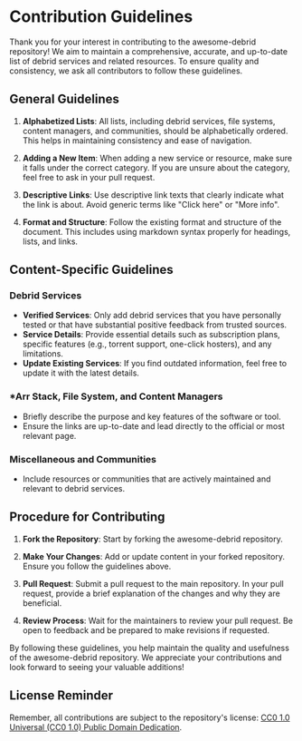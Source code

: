 # Contribution Guidelines

Thank you for your interest in contributing to the awesome-debrid repository! We aim to maintain a comprehensive, accurate, and up-to-date list of debrid services and related resources. To ensure quality and consistency, we ask all contributors to follow these guidelines.

## General Guidelines

1. **Alphabetized Lists**: All lists, including debrid services, file systems, content managers, and communities, should be alphabetically ordered. This helps in maintaining consistency and ease of navigation.

2. **Adding a New Item**: When adding a new service or resource, make sure it falls under the correct category. If you are unsure about the category, feel free to ask in your pull request.

3. **Descriptive Links**: Use descriptive link texts that clearly indicate what the link is about. Avoid generic terms like "Click here" or "More info".

4. **Format and Structure**: Follow the existing format and structure of the document. This includes using markdown syntax properly for headings, lists, and links.

## Content-Specific Guidelines

### Debrid Services

- **Verified Services**: Only add debrid services that you have personally tested or that have substantial positive feedback from trusted sources.
- **Service Details**: Provide essential details such as subscription plans, specific features (e.g., torrent support, one-click hosters), and any limitations.
- **Update Existing Services**: If you find outdated information, feel free to update it with the latest details.

### *Arr Stack, File System, and Content Managers

- Briefly describe the purpose and key features of the software or tool.
- Ensure the links are up-to-date and lead directly to the official or most relevant page.

### Miscellaneous and Communities

- Include resources or communities that are actively maintained and relevant to debrid services.

## Procedure for Contributing

1. **Fork the Repository**: Start by forking the awesome-debrid repository.

2. **Make Your Changes**: Add or update content in your forked repository. Ensure you follow the guidelines above.

3. **Pull Request**: Submit a pull request to the main repository. In your pull request, provide a brief explanation of the changes and why they are beneficial.

4. **Review Process**: Wait for the maintainers to review your pull request. Be open to feedback and be prepared to make revisions if requested.

By following these guidelines, you help maintain the quality and usefulness of the awesome-debrid repository. We appreciate your contributions and look forward to seeing your valuable additions!

## License Reminder

Remember, all contributions are subject to the repository's license: [CC0 1.0 Universal (CC0 1.0) Public Domain Dedication](https://creativecommons.org/publicdomain/zero/1.0/).
